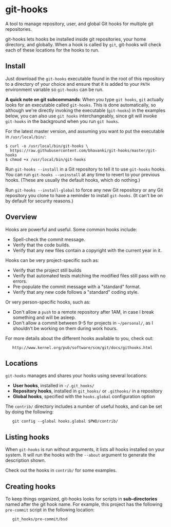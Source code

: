 # git-hooks

A tool to manage repository, user, and global Git hooks for multiple git repositories.

git-hooks lets hooks be installed inside git repositories, your home directory, and globally.
When a hook is called by `git`, git-hooks will check each of these locations for the hooks to run.


## Install

Just download the `git-hooks` executable found in the root of this repository to a directory of your
choice and ensure that it is added to your `PATH` environment variable so `git-hooks` can be run.

**A quick note on git subcommands**: When you type `git hooks`, `git` actually looks for an
executable called `git-hooks`. This is done automatically, so although we're directly invoking
the executable (`git-hooks`) in the examples below, you can also use `git hooks` interchangeably,
since git will invoke `git-hooks` in the background when you run `git hooks`.

For the latest master version, and assuming you want to put the executable in `/usr/local/bin/`:
```
$ curl -o /usr/local/bin/git-hooks \
  https://raw.githubusercontent.com/bhavanki/git-hooks/master/git-hooks
$ chmod +x /usr/local/bin/git-hooks
```

Run `git-hooks --install` in a Git repository to tell it to use `git-hooks` hooks.  You can run
`git-hooks --uninstall` at any time to revert to your previous hooks. (These are usually the
default hooks, which do nothing.)

Run `git-hooks --install-global` to force any new Git repository or any Git repository you clone
to have a reminder to install `git-hooks`. (It can't be on by default for security reasons.)


## Overview

Hooks are powerful and useful.  Some common hooks include:

- Spell-check the commit message.
- Verify that the code builds.
- Verify that any new files contain a copyright with the current year in it.

Hooks can be very project-specific such as:

- Verify that the project still builds
- Verify that automated tests matching the modified files still pass with no errors.
- Pre-populate the commit message with a "standard" format.
- Verify that any new code follows a "standard" coding style.

Or very person-specific hooks, such as:

- Don't allow a `push` to a remote repository after 1AM, in case I break something
  and will be asleep.
- Don't allow a commit between 9-5 for projects in `~/personal/`, as I shouldn't be
  working on them during work hours.

For more details about the different hooks available to you, check out:

	   http://www.kernel.org/pub/software/scm/git/docs/githooks.html


## Locations

`git-hooks` manages and shares your hooks using several locations:

 - **User hooks**, installed in `~/.git_hooks/`
 - **Repository hooks**, installed in `git_hooks/` or `.githooks/` in a repository
 - **Global hooks**, specified with the `hooks.global` configuration option

The `contrib/` directory includes a number of useful hooks, and can be set by doing the following:

	   git config --global hooks.global $PWD/contrib/


## Listing hooks

When `git-hooks` is run without arguments, it lists all hooks installed on your system. It will
run the hooks with the `--about` argument to generate the description shown.

Check out the hooks in `contrib/` for some examples.


## Creating hooks

To keep things organized, git-hooks looks for scripts in **sub-directories** named after the git hook name. For example, this project has the following `pre-commit` script in the following location:

	   git_hooks/pre-commit/bsd
